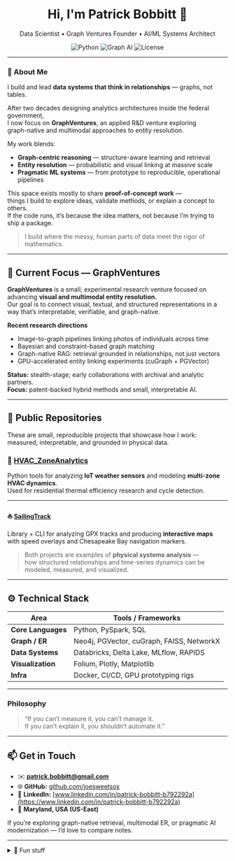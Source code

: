 <!-- README.md for joesweetsox (profile repo) -->

<h1 align="center">Hi, I'm Patrick Bobbitt 👋</h1>
<p align="center">
  Data Scientist • Graph Ventures Founder • AI/ML Systems Architect
</p>

<p align="center">
  <img alt="Python" src="https://img.shields.io/badge/Python-3.10%2B-blue">
  <img alt="Graph AI" src="https://img.shields.io/badge/Graph%20AI-Entity%20Resolution%20%7C%20Knowledge%20Graphs-green">
  <img alt="License" src="https://img.shields.io/badge/License-MIT-lightgrey">
</p>

---

### 🧭 About Me

I build and lead **data systems that think in relationships** — graphs, not tables.

After two decades designing analytics architectures inside the federal government,  
I now focus on **GraphVentures**, an applied R&D venture exploring  
graph-native and multimodal approaches to entity resolution.

My work blends:
- **Graph-centric reasoning** — structure-aware learning and retrieval
- **Entity resolution** — probabilistic and visual linking at massive scale
- **Pragmatic ML systems** — from prototype to reproducible, operational pipelines

This space exists mostly to share **proof-of-concept work** —  
things I build to explore ideas, validate methods, or explain a concept to others.  
If the code runs, it’s because the idea matters, not because I’m trying to ship a package.

> I build where the messy, human parts of data meet the rigor of mathematics.

---

## 🧠 Current Focus — GraphVentures

**GraphVentures** is a small, experimental research venture focused on advancing **visual and multimodal entity resolution.**  
Our goal is to connect visual, textual, and structured representations in a way that’s interpretable, verifiable, and graph-native.

**Recent research directions**
- Image-to-graph pipelines linking photos of individuals across time  
- Bayesian and constraint-based graph matching  
- Graph-native RAG: retrieval grounded in relationships, not just vectors  
- GPU-accelerated entity linking experiments (cuGraph + PGVector)

**Status:** stealth-stage; early collaborations with archival and analytic partners.  
**Focus:** patent-backed hybrid methods and small, interpretable AI.

---

## 🧩 Public Repositories

These are small, reproducible projects that showcase how I work: measured, interpretable, and grounded in physical data.

### 🧊 [HVAC_ZoneAnalytics](https://github.com/joesweetsox/HVAC_ZoneAnalytics)
Python tools for analyzing **IoT weather sensors** and modeling **multi-zone HVAC dynamics**.  
Used for residential thermal efficiency research and cycle detection.


---
#### ⛵ [SailingTrack](https://github.com/joesweetsox/SailingTrack)
Library + CLI for analyzing GPX tracks and producing **interactive maps**  
with speed overlays and Chesapeake Bay navigation markers.

> Both projects are examples of **physical systems analysis** —  
> how structured relationships and time-series dynamics can be modeled, measured, and visualized.


---

## ⚙️ Technical Stack

| Area | Tools / Frameworks |
|------|--------------------|
| **Core Languages** | Python, PySpark, SQL |
| **Graph / ER** | Neo4j, PGVector, cuGraph, FAISS, NetworkX |
| **Data Systems** | Databricks, Delta Lake, MLflow, RAPIDS|
| **Visualization** | Folium, Plotly, Matplotlib |
| **Infra** | Docker, CI/CD, GPU prototyping rigs |

---

### Philosophy

> “If you can’t measure it, you can’t manage it.  
> If you can’t explain it, you shouldn’t automate it.”

---

## 📫 Get in Touch
- ✉️ **patrick.bobbitt@gmail.com**  
- 🌐 **GitHub:** [github.com/joesweetsox](https://github.com/joesweetsox)  
- 💼 **LinkedIn:** [www.linkedin.com/in/patrick-bobbitt-b792292a](https://www.linkedin.com/in/patrick-bobbitt-b792292a)  
- 📍 **Maryland, USA (US-East)**  

If you’re exploring graph-native retrieval, multimodal ER, or pragmatic AI modernization — I’d love to compare notes.

---

<details>
<summary>🧩 Fun stuff</summary>

- Amateur sailor on the Chesapeake Bay  
- Photographer and tinkerer with sensor data  
- Most of my best ideas start as curiosity, not a product brief
</details>
